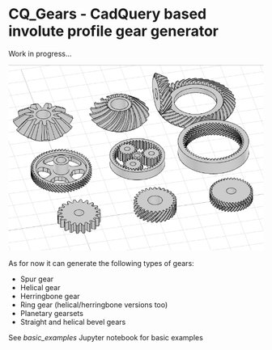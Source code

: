 # CQ_Gears - CadQuery based involute profile gear generator

Work in progress...

![Gears](images/showcase01.png)

As for now it can generate the following types of gears:
- Spur gear
- Helical gear
- Herringbone gear
- Ring gear (helical/herringbone versions too)
- Planetary gearsets
- Straight and helical bevel gears

See *basic_examples* Jupyter notebook for basic examples
